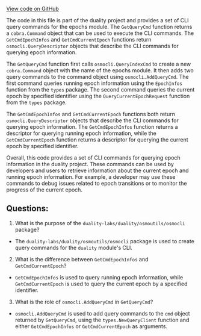 [View code on GitHub](https://github.com/duality-labs/duality/epochs/client/cli/query.go)

The code in this file is part of the duality project and provides a set of CLI query commands for the epochs module. The `GetQueryCmd` function returns a `cobra.Command` object that can be used to execute the CLI commands. The `GetCmdEpochInfos` and `GetCmdCurrentEpoch` functions return `osmocli.QueryDescriptor` objects that describe the CLI commands for querying epoch information.

The `GetQueryCmd` function first calls `osmocli.QueryIndexCmd` to create a new `cobra.Command` object with the name of the epochs module. It then adds two query commands to the command object using `osmocli.AddQueryCmd`. The first command queries running epoch information using the `EpochInfos` function from the `types` package. The second command queries the current epoch by specified identifier using the `QueryCurrentEpochRequest` function from the `types` package.

The `GetCmdEpochInfos` and `GetCmdCurrentEpoch` functions both return `osmocli.QueryDescriptor` objects that describe the CLI commands for querying epoch information. The `GetCmdEpochInfos` function returns a descriptor for querying running epoch information, while the `GetCmdCurrentEpoch` function returns a descriptor for querying the current epoch by specified identifier.

Overall, this code provides a set of CLI commands for querying epoch information in the duality project. These commands can be used by developers and users to retrieve information about the current epoch and running epoch information. For example, a developer may use these commands to debug issues related to epoch transitions or to monitor the progress of the current epoch.
## Questions: 
 1. What is the purpose of the `duality-labs/duality/osmoutils/osmocli` package?
- The `duality-labs/duality/osmoutils/osmocli` package is used to create query commands for the `duality` module's CLI.

2. What is the difference between `GetCmdEpochInfos` and `GetCmdCurrentEpoch`?
- `GetCmdEpochInfos` is used to query running epoch information, while `GetCmdCurrentEpoch` is used to query the current epoch by a specified identifier.

3. What is the role of `osmocli.AddQueryCmd` in `GetQueryCmd`?
- `osmocli.AddQueryCmd` is used to add query commands to the `cmd` object returned by `GetQueryCmd`, using the `types.NewQueryClient` function and either `GetCmdEpochInfos` or `GetCmdCurrentEpoch` as arguments.